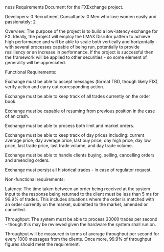 ness Requirements Document for the FXExchange project.

Developers: 0 Recruitment Consultants: 0 Men who love women easily and passionately: 2

Overview: The purpose of the project is to build a low-latency exchange for FX. Ideally, the project will employ the LMAX Disrutor pattern to achieve high performance and will be able to scale both vertically and horizontally - with several processes capable of being run, potentially to provide resilliency or an increase in performance. If the project is successful then the framework will be applied to other securities - so some element of generality will be appreciated.

Functional Requirements:

Exchange must be able to accept messages (format TBD, though likely FIX), verify action and carry out corresponding action.

Exchange must be able to keep track of all trades currently on the order book.

Exchange must be capable of resuming from previous position in the case of an crash.

Exchange must be able to process both limit and market orders.

Exchange must be able to keep track of day prices including: current average price, day average price, last buy price, day high price, day low price, last trade price, last trade volume, and day trade volume.

Exchange must be able to handle clients buying, selling, cancelling orders and amending orders.

Exchange must persist all historical trades - in case of regulator request.

Non-functional requirements:

Latency: The time taken between an order being received at the system input to the response being returned to the client must be less than 5 ms for 99.9% of trades. This includes situations where the order is matched with an order currently on the market, submitted to the market, amended or cancelled.

Throughput: The system must be able to process 30000 trades per second - though this may be reviewed given the hardware the system shall run on.

Throughput will be measured in terms of average throughput per second for every 1000 messages from the clients. Once more, 99.9% of throughput figures should meet the requirement.

